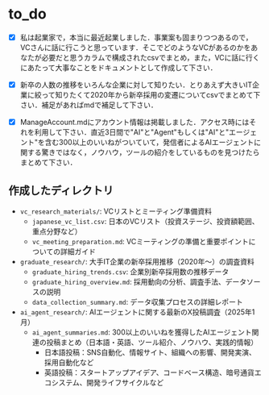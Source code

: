 # to_do

+ [x] 私は起業家で，本当に最近起業しました．事業案も固まりつつあるので，VCさんに話に行こうと思っています．そこでどのようなVCがあるのかをあなたが必要だと思うカラムで構成されたcsvでまとめ，また，VCに話に行くにあたって大事なことをドキュメントとして作成して下さい．

+ [x] 新卒の人数の推移をいろんな企業に対して知りたい．とりあえず大きいIT企業に絞って知りたくて2020年から新卒採用の変遷についてcsvでまとめて下さい．補足があればmdで補足して下さい．

+ [x] ManageAccount.mdにアカウント情報は掲載しました．アクセス時にはそれを利用して下さい．直近3日間で"AI"と"Agent"もしくは"AI"と"エージェント"を含む300以上のいいねがついていて，発信者によるAIエージェントに関する驚きではなく，ノウハウ，ツールの紹介をしているものを見つけたらまとめて下さい．

## 作成したディレクトリ
- `vc_research_materials/`: VCリストとミーティング準備資料
  - `japanese_vc_list.csv`: 日本のVCリスト（投資ステージ、投資額範囲、重点分野など）
  - `vc_meeting_preparation.md`: VCミーティングの準備と重要ポイントについての詳細ガイド
- `graduate_research/`: 大手IT企業の新卒採用推移（2020年〜）の調査資料
  - `graduate_hiring_trends.csv`: 企業別新卒採用数の推移データ
  - `graduate_hiring_overview.md`: 採用動向の分析、調査手法、データソースの説明
  - `data_collection_summary.md`: データ収集プロセスの詳細レポート
- `ai_agent_research/`: AIエージェントに関する最新のX投稿調査（2025年1月）
  - `ai_agent_summaries.md`: 300以上のいいねを獲得したAIエージェント関連の投稿まとめ（日本語・英語、ツール紹介、ノウハウ、実践的情報）
    - 日本語投稿：SNS自動化、情報サイト、組織への影響、開発実演、採用自動化など
    - 英語投稿：スタートアップアイデア、コードベース構造、暗号通貨エコシステム、開発ライフサイクルなど

